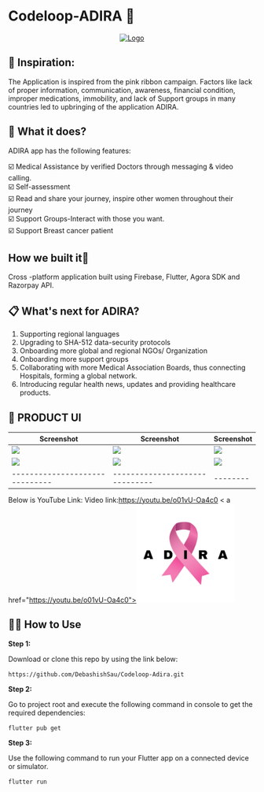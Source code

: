 # Codeloop-ADIRA :ribbon:
<p align="center">
  <a href="#" style=" -webkit-user-select: none;-ms-user-select: none;user-select: none;">
    <img src="https://github.com/Shanu1515/Codeloop-Adira/blob/master/assets/Logo.png" alt="Logo" width="150" height="150">
  </a>
  </p>
  
## 📌 Inspiration:
The Application is inspired from the pink ribbon campaign. Factors like lack of proper information, communication, awareness, financial condition, improper medications, immobility, and lack of Support groups in many countries led to upbringing of the application ADIRA.

## 🎯 What it does?
ADIRA app has the following features:<br>
 
:ballot_box_with_check: Medical Assistance by verified Doctors through messaging & video calling.<br>
:ballot_box_with_check: Self-assessment<br> 
:ballot_box_with_check: Read and share your journey, inspire other women throughout their journey<br>
:ballot_box_with_check: Support Groups-Interact with those you want.<br>
:ballot_box_with_check: Support Breast cancer patient <br>

## How we built it:iphone:
Cross -platform application built using Firebase, Flutter, Agora SDK and Razorpay API.

## 📋 What's next for ADIRA?
1. Supporting regional languages
2. Upgrading to SHA-512 data-security protocols
3. Onboarding more global and regional NGOs/ Organization
4. Onboarding more support groups
5. Collaborating with more Medical Association Boards, thus connecting Hospitals, forming a global network.
6. Introducing regular health news, updates and providing healthcare products.

## 🌟 PRODUCT UI

| Screenshot                                                                       | Screenshot                                                                       | Screenshot                                                                       |
| -------------------------------------------------------------------------------- | -------------------------------------------------------------------------------- | -------------------------------------------------------------------------------- |
| <img src="https://github.com/Shanu1515/Codeloop-Adira/blob/master/SS1.jpeg"> | <img src="https://github.com/Shanu1515/Codeloop-Adira/blob/master/SS2.jpeg"> | <img src="https://github.com/Shanu1515/Codeloop-Adira/blob/master/SS4.jpeg"> |
| <img src="https://github.com/Shanu1515/Codeloop-Adira/blob/master/SS5.jpeg"> | <img src="https://github.com/Shanu1515/Codeloop-Adira/blob/master/SS6.jpeg"> | <img src="https://github.com/Shanu1515/Codeloop-Adira/blob/master/SS3.jpeg"> |
| ------------------------------                                                   | ------------------------------                                                   | --------


Below is YouTube Link:
Video link:https://youtu.be/o01vU-Oa4c0
< a href="https://youtu.be/o01vU-Oa4c0"><img src="https://github.com/DebashishSau/Codeloop-Adira/blob/master/assets/Logo.png?raw=true" width="200" alt="ADIRA" title="ADIRA App"></a>
  
## 🚴‍♂️ How to Use 

**Step 1:**

Download or clone this repo by using the link below:

```
https://github.com/DebashishSau/Codeloop-Adira.git
```

**Step 2:**

Go to project root and execute the following command in console to get the required dependencies: 

```
flutter pub get 
```

**Step 3:**

Use the following command to run your Flutter app on a connected device or simulator.

```
flutter run
```
